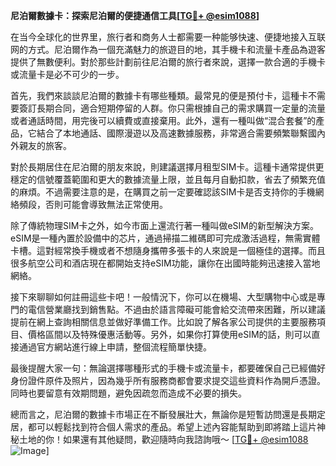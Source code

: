 **尼泊爾數據卡：探索尼泊爾的便捷通信工具[[TG💪+ @esim1088](https://t.me/s/esim1088)]**

在当今全球化的世界里，旅行者和商务人士都需要一种能够快速、便捷地接入互联网的方式。尼泊爾作為一個充滿魅力的旅遊目的地，其手機卡和流量卡產品為遊客提供了無數便利。對於那些計劃前往尼泊爾的旅行者來說，選擇一款合適的手機卡或流量卡是必不可少的一步。

首先，我們來談談尼泊爾的數據卡有哪些種類。最常見的便是預付卡，這種卡不需要簽訂長期合同，適合短期停留的人群。你只需根據自己的需求購買一定量的流量或者通話時間，用完後可以續費或直接棄用。此外，還有一種叫做“混合套餐”的產品，它結合了本地通話、國際漫遊以及高速數據服務，非常適合需要頻繁聯繫國內外親友的旅客。

對於長期居住在尼泊爾的朋友來說，則建議選擇月租型SIM卡。這種卡通常提供更穩定的信號覆蓋範圍和更大的數據流量上限，並且每月自動扣款，省去了頻繁充值的麻煩。不過需要注意的是，在購買之前一定要確認該SIM卡是否支持你的手機網絡頻段，否則可能會導致無法正常使用。

除了傳統物理SIM卡之外，如今市面上還流行著一種叫做eSIM的新型解決方案。eSIM是一種內置於設備中的芯片，通過掃描二維碼即可完成激活過程，無需實體卡槽。這對經常換手機或者不想隨身攜帶多張卡的人來說是一個極佳的選擇。而且很多航空公司和酒店現在都開始支持eSIM功能，讓你在出國時能夠迅速接入當地網絡。

接下來聊聊如何註冊這些卡吧！一般情況下，你可以在機場、大型購物中心或是專門的電信營業廳找到銷售點。不過由於語言障礙可能會給交流帶來困難，所以建議提前在網上查詢相關信息並做好準備工作。比如說了解各家公司提供的主要服務項目、價格區間以及特殊優惠活動等。另外，如果你打算使用eSIM的話，則可以直接通過官方網站進行線上申請，整個流程簡單快捷。

最後提醒大家一句：無論選擇哪種形式的手機卡或流量卡，都要確保自己已經備好身份證件原件及照片，因為幾乎所有服務商都會要求提交這些資料作為開戶憑證。同時也要留意有效期問題，避免因疏忽而造成不必要的損失。

總而言之，尼泊爾的數據卡市場正在不斷發展壯大，無論你是短暫訪問還是長期定居，都可以輕鬆找到符合個人需求的產品。希望上述內容能幫助到即將踏上這片神秘土地的你！如果還有其他疑問，歡迎隨時向我諮詢哦～ [[TG💪+ @esim1088](https://t.me/s/esim1088) ![Image](https://i.postimg.cc/4NQfJmqS/Snipaste-2025-05-13-00-14-12.png)]